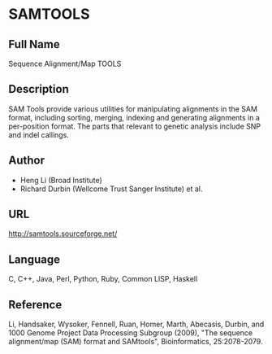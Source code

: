 # SAMTOOLS

## Full Name
Sequence Alignment/Map TOOLS

## Description
SAM Tools provide various utilities for manipulating alignments in the SAM format, including sorting, merging, indexing and generating alignments in a per-position format. The parts that relevant to genetic analysis include SNP and indel callings.

## Author
* Heng Li (Broad Institute)
* Richard Durbin (Wellcome Trust Sanger Institute) et al.

## URL
http://samtools.sourceforge.net/

## Language
C, C++, Java, Perl, Python, Ruby, Common LISP, Haskell

## Reference
Li, Handsaker, Wysoker, Fennell, Ruan, Homer, Marth, Abecasis, Durbin, and 1000 Genome Project Data Processing Subgroup (2009), "The sequence alignment/map (SAM) format and SAMtools", Bioinformatics, 25:2078-2079.